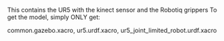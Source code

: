 This contains the UR5 with the kinect sensor and the Robotiq grippers 
To get the model, simply ONLY get:

common.gazebo.xacro,
ur5.urdf.xacro,
ur5_joint_limited_robot.urdf.xacro
